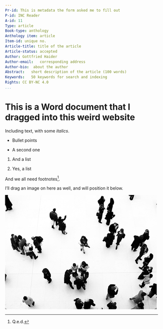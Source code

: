 ```yaml
---
Pr-id: This is metadata the form asked me to fill out
P-id: INC Reader
A-id: 11
Type: article
Book-type: anthology
Anthology item: article
Item-id: unique no.
Article-title: title of the article
Article-status: accepted
Author: Gottfried Haider
Author-email:   corresponding address
Author-bio:  about the author
Abstract:   short description of the article (100 words)
Keywords:   50 keywords for search and indexing
Rights: CC BY-NC 4.0
...
```



# This is a Word document that I dragged into this weird website

Including text, with some *italics*.

-   Bullet points

-   A second one

1.  And a list

2.  Yes, a list

And we all need footnotes[^1].

I’ll drag an image on here as well, and will position it below.

![](md/imgs/crowd.jpg)

[^1]: Q.e.d.